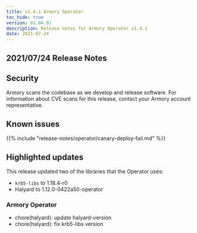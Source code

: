 ```yaml
---
title: v1.4.1 Armory Operator
toc_hide: true
version: 01.04.01
description: Release notes for Armory Operator v1.4.1
date: 2021-07-24
---
```


## 2021/07/24 Release Notes

## Security

Armory scans the codebase as we develop and release software. For information about CVE scans for this release, contact your Armory account representative.

## Known issues

{{% include "release-notes/operator/canary-deploy-fail.md" %}}

## Highlighted updates

This release updated two of the libraries that the Operator uses:
- `krb5-libs` to 1.18.4-r0
- Halyard to 1.12.0-0422a50-operator

### Armory Operator

* chore(halyard): update halyard-version
* chore(halyard): fix krb5-libs version

